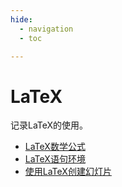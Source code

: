 ```yaml
---
hide:
  - navigation
  - toc

---
```


# LaTeX

记录LaTeX的使用。

* [LaTeX数学公式](cheatsheet.md)
* [LaTeX语句环境](environ.md)
* [使用LaTeX创建幻灯片](slides.md)